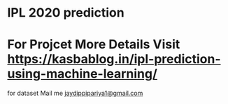 # IPL 2020 prediction

# For Projcet More Details Visit https://kasbablog.in/ipl-prediction-using-machine-learning/


for dataset Mail me jaydippipariya1@gmail.com
